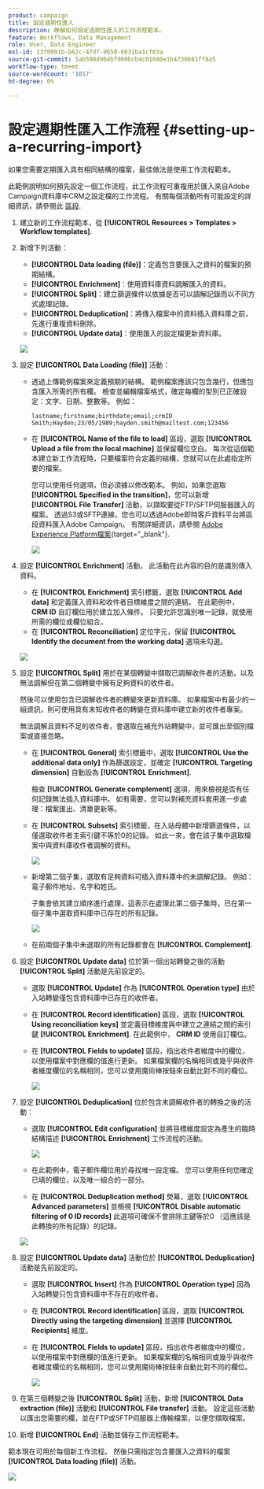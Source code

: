 ```yaml
---
product: campaign
title: 設定週期性匯入
description: 瞭解如何設定週期性匯入的工作流程範本。
feature: Workflows, Data Management
role: User, Data Engineer
exl-id: 13f0091b-b62c-47df-9658-6631ba1cf03a
source-git-commit: 5ab598d904bf900bcb4c01680e1b4730881ff8a5
workflow-type: tm+mt
source-wordcount: '1017'
ht-degree: 0%

---
```


# 設定週期性匯入工作流程 {#setting-up-a-recurring-import}



如果您需要定期匯入具有相同結構的檔案，最佳做法是使用工作流程範本。

此範例說明如何預先設定一個工作流程，此工作流程可重複用於匯入來自Adobe Campaign資料庫中CRM之設定檔的工作流程。 有關每個活動所有可能設定的詳細資訊，請參閱此 [區段](activities.md).

1. 建立新的工作流程範本，從 **[!UICONTROL Resources > Templates > Workflow templates]**.
1. 新增下列活動：

   * **[!UICONTROL Data loading (file)]**：定義包含要匯入之資料的檔案的預期結構。
   * **[!UICONTROL Enrichment]**：使用資料庫資料調解匯入的資料。
   * **[!UICONTROL Split]**：建立篩選條件以依據是否可以調解記錄而以不同方式處理記錄。
   * **[!UICONTROL Deduplication]**：將傳入檔案中的資料插入資料庫之前，先進行重複資料刪除。
   * **[!UICONTROL Update data]**：使用匯入的設定檔更新資料庫。

   ![](assets/import_template_example0.png)

1. 設定 **[!UICONTROL Data Loading (file)]** 活動：

   * 透過上傳範例檔案來定義預期的結構。 範例檔案應該只包含幾行，但應包含匯入所需的所有欄。 檢查並編輯檔案格式，確定每欄的型別已正確設定：文字、日期、整數等。 例如：

     ```
     lastname;firstname;birthdate;email;crmID
     Smith;Hayden;23/05/1989;hayden.smith@mailtest.com;123456
     ```

   * 在 **[!UICONTROL Name of the file to load]** 區段，選取 **[!UICONTROL Upload a file from the local machine]** 並保留欄位空白。 每次從這個範本建立新工作流程時，只要檔案符合定義的結構，您就可以在此處指定所要的檔案。

     您可以使用任何選項，但必須據以修改範本。 例如，如果您選取 **[!UICONTROL Specified in the transition]**，您可以新增 **[!UICONTROL File Transfer]** 活動，以擷取要從FTP/SFTP伺服器匯入的檔案。 透過S3或SFTP連線，您也可以透過Adobe即時客戶資料平台將區段資料匯入Adobe Campaign。 有關詳細資訊，請參閱 [Adobe Experience Platform檔案](https://experienceleague.adobe.com/docs/experience-platform/destinations/catalog/email-marketing/adobe-campaign.html){target="_blank"}.

     ![](assets/import_template_example1.png)

1. 設定 **[!UICONTROL Enrichment]** 活動。 此活動在此內容的目的是識別傳入資料。

   * 在 **[!UICONTROL Enrichment]** 索引標籤，選取 **[!UICONTROL Add data]** 和定義匯入資料和收件者目標維度之間的連結。 在此範例中， **CRM ID** 自訂欄位用於建立加入條件。 只要允許您識別唯一記錄，就使用所需的欄位或欄位組合。
   * 在 **[!UICONTROL Reconciliation]** 定位字元，保留 **[!UICONTROL Identify the document from the working data]** 選項未勾選。

   ![](assets/import_template_example2.png)

1. 設定 **[!UICONTROL Split]** 用於在某個轉變中擷取已調解收件者的活動，以及無法調解但在第二個轉變中擁有足夠資料的收件者。

   然後可以使用包含已調解收件者的轉變來更新資料庫。 如果檔案中有最少的一組資訊，則可使用具有未知收件者的轉變在資料庫中建立新的收件者專案。

   無法調解且資料不足的收件者，會選取在補充外站轉變中，並可匯出至個別檔案或直接忽略。

   * 在 **[!UICONTROL General]** 索引標籤中，選取 **[!UICONTROL Use the additional data only]** 作為篩選設定，並確定 **[!UICONTROL Targeting dimension]** 自動設為 **[!UICONTROL Enrichment]**.

     檢查 **[!UICONTROL Generate complement]** 選項，用來檢視是否有任何記錄無法插入資料庫中。 如有需要，您可以對補充資料套用進一步處理：檔案匯出、清單更新等。

   * 在 **[!UICONTROL Subsets]** 索引標籤，在入站母體中新增篩選條件，以僅選取收件者主索引鍵不等於0的記錄。 如此一來，會在該子集中選取檔案中與資料庫收件者調解的資料。

     ![](assets/import_template_example3.png)

   * 新增第二個子集，選取有足夠資料可插入資料庫中的未調解記錄。 例如：電子郵件地址、名字和姓氏。

     子集會依其建立順序進行處理，這表示在處理此第二個子集時，已在第一個子集中選取資料庫中已存在的所有記錄。

     ![](assets/import_template_example3_2.png)

   * 在前兩個子集中未選取的所有記錄都會在 **[!UICONTROL Complement]**.

1. 設定 **[!UICONTROL Update data]** 位於第一個出站轉變之後的活動 **[!UICONTROL Split]** 活動是先前設定的。

   * 選取 **[!UICONTROL Update]** 作為 **[!UICONTROL Operation type]** 由於入站轉變僅包含資料庫中已存在的收件者。
   * 在 **[!UICONTROL Record identification]** 區段，選取 **[!UICONTROL Using reconciliation keys]** 並定義目標維度與中建立之連結之間的索引鍵 **[!UICONTROL Enrichment]**. 在此範例中， **CRM ID** 使用自訂欄位。
   * 在 **[!UICONTROL Fields to update]** 區段，指出收件者維度中的欄位，以使用檔案中對應欄的值進行更新。 如果檔案欄的名稱相同或幾乎與收件者維度欄位的名稱相同，您可以使用魔術棒按鈕來自動比對不同的欄位。

     ![](assets/import_template_example6.png)

1. 設定 **[!UICONTROL Deduplication]** 位於包含未調解收件者的轉換之後的活動：

   * 選取 **[!UICONTROL Edit configuration]** 並將目標維度設定為產生的臨時結構描述 **[!UICONTROL Enrichment]** 工作流程的活動。

     ![](assets/import_template_example4.png)

   * 在此範例中，電子郵件欄位用於尋找唯一設定檔。 您可以使用任何您確定已填的欄位，以及唯一組合的一部分。
   * 在 **[!UICONTROL Deduplication method]** 熒幕，選取 **[!UICONTROL Advanced parameters]** 並檢視 **[!UICONTROL Disable automatic filtering of 0 ID records]** 此選項可確保不會排除主鍵等於0 （這應該是此轉換的所有記錄）的記錄。

   ![](assets/import_template_example7.png)

1. 設定 **[!UICONTROL Update data]** 活動位於 **[!UICONTROL Deduplication]** 活動是先前設定的。

   * 選取 **[!UICONTROL Insert]** 作為 **[!UICONTROL Operation type]** 因為入站轉變只包含資料庫中不存在的收件者。
   * 在 **[!UICONTROL Record identification]** 區段，選取 **[!UICONTROL Directly using the targeting dimension]** 並選擇 **[!UICONTROL Recipients]** 維度。
   * 在 **[!UICONTROL Fields to update]** 區段，指出收件者維度中的欄位，以使用檔案中對應欄的值進行更新。 如果檔案欄的名稱相同或幾乎與收件者維度欄位的名稱相同，您可以使用魔術棒按鈕來自動比對不同的欄位。

     ![](assets/import_template_example8.png)

1. 在第三個轉變之後 **[!UICONTROL Split]** 活動，新增 **[!UICONTROL Data extraction (file)]** 活動和 **[!UICONTROL File transfer]** 活動。 設定這些活動以匯出您需要的欄，並在FTP或SFTP伺服器上傳輸檔案，以便您擷取檔案。
1. 新增 **[!UICONTROL End]** 活動並儲存工作流程範本。

範本現在可用於每個新工作流程。 然後只需指定包含要匯入之資料的檔案 **[!UICONTROL Data loading (file)]** 活動。

![](assets/import_template_example9.png)
